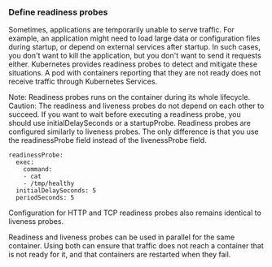 ### Define readiness probes
Sometimes, applications are temporarily unable to serve traffic. For example, an application might need to load large data or configuration files during startup, or depend on external services after startup. In such cases, you don't want to kill the application, but you don't want to send it requests either. Kubernetes provides readiness probes to detect and mitigate these situations. A pod with containers reporting that they are not ready does not receive traffic through Kubernetes Services.

Note:
Readiness probes runs on the container during its whole lifecycle.
Caution:
The readiness and liveness probes do not depend on each other to succeed. If you want to wait before executing a readiness probe, you should use initialDelaySeconds or a startupProbe.
Readiness probes are configured similarly to liveness probes. The only difference is that you use the readinessProbe field instead of the livenessProbe field.

```
readinessProbe:
  exec:
    command:
    - cat
    - /tmp/healthy
  initialDelaySeconds: 5
  periodSeconds: 5
```


Configuration for HTTP and TCP readiness probes also remains identical to liveness probes.

Readiness and liveness probes can be used in parallel for the same container. Using both can ensure that traffic does not reach a container that is not ready for it, and that containers are restarted when they fail.
